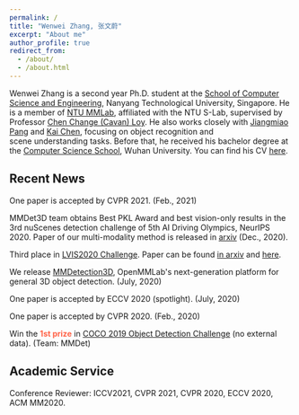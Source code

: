 ```yaml
---
permalink: /
title: "Wenwei Zhang, 张文蔚"
excerpt: "About me"
author_profile: true
redirect_from: 
  - /about/
  - /about.html
---
```


Wenwei Zhang is a second year Ph.D. student at the [School of Computer Science and Engineering](http://scse.ntu.edu.sg/Pages/Home.aspx), Nanyang Technological University, Singapore. He is a member of [NTU MMLab](https://www.mmlab-ntu.com/), affiliated with the NTU S-Lab, supervised by Professor [Chen Change (Cavan) Loy](http://personal.ie.cuhk.edu.hk/~ccloy/).
He also works closely with [Jiangmiao Pang](https://oceanpang.github.io/) and [Kai Chen](http://chenkai.site/), focusing on object recognition and scene understanding tasks.
Before that, he received his bachelor degree at the [Computer Science School](http://cs.whu.edu.cn/), Wuhan University.
You can find his CV [here](/files/resume.pdf).

Recent News
------------------------

One paper is accepted by CVPR 2021. (Feb., 2021)

MMDet3D team obtains Best PKL Award and best vision-only results in the 3rd nuScenes detection challenge of 5th AI Driving Olympics, NeurIPS 2020.
Paper of our multi-modality method is released in [arxiv](https://arxiv.org/abs/2012.12741) (Dec., 2020).

Third place in [LVIS2020 Challenge](https://www.lvisdataset.org/challenge_2020). Paper can be found [in arxiv](https://arxiv.org/abs/2008.10032) and [here](https://www.lvisdataset.org/assets/challenge_reports/2020/MMDet.pdf).

We release [MMDetection3D](https://github.com/open-mmlab/mmdetection3d), OpenMMLab's next-generation platform for general 3D object detection. (July, 2020)

One paper is accepted by ECCV 2020 (spotlight). (July, 2020)

One paper is accepted by CVPR 2020. (Feb., 2020)

Win the <font color="Tomato"><strong>1st prize</strong></font> in [COCO 2019 Object Detection Challenge](http://cocodataset.org/workshop/coco-mapillary-iccv-2019.html) (no external data). (Team: MMDet)

Academic Service
------------------------
Conference Reviewer: ICCV2021, CVPR 2021, CVPR 2020, ECCV 2020, ACM MM2020.
